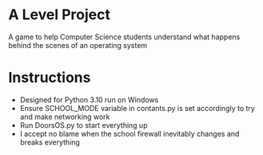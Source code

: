 # A Level Project
A game to help Computer Science students understand what happens behind the scenes of an operating system

# Instructions
- Designed for Python 3.10 run on Windows
- Ensure SCHOOL_MODE variable in contants.py is set accordingly to try and make networking work
- Run DoorsOS.py to start everything up
- I accept no blame when the school firewall inevitably changes and breaks everything